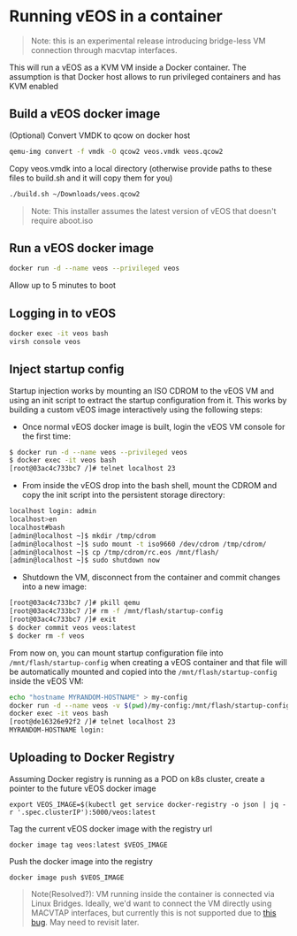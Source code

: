 # Running vEOS in a container

> Note: this is an experimental release introducing bridge-less VM connection through macvtap interfaces. 

This will run a vEOS as a KVM VM inside a Docker container. The assumption is that 
Docker host allows to run privileged containers and has KVM enabled

## Build a vEOS docker image 

(Optional) Convert VMDK to qcow on docker host

```bash
qemu-img convert -f vmdk -O qcow2 veos.vmdk veos.qcow2
```

Copy veos.vmdk into a local directory (otherwise provide paths to these files
to build.sh and it will copy them for you)

```bash
./build.sh ~/Downloads/veos.qcow2 
```

> Note: This installer assumes the latest version of vEOS that doesn't require aboot.iso

## Run a vEOS docker image

```bash
docker run -d --name veos --privileged veos
```

Allow up to 5 minutes to boot

## Logging in to vEOS

```bash
docker exec -it veos bash
virsh console veos
```

## Inject startup config

Startup injection works by mounting an ISO CDROM to the vEOS VM and using an init script to extract the startup configuration from it. This works by building a custom vEOS image interactively using the following steps:

* Once normal vEOS docker image is built, login the vEOS VM console for the first time:

```bash
$ docker run -d --name veos --privileged veos
$ docker exec -it veos bash
[root@03ac4c733bc7 /]# telnet localhost 23
```

* From inside the vEOS drop into the bash shell, mount the CDROM and copy the init script into the persistent storage directory:

```bash
localhost login: admin
localhost>en
localhost#bash
[admin@localhost ~]$ mkdir /tmp/cdrom 
[admin@localhost ~]$ sudo mount -t iso9660 /dev/cdrom /tmp/cdrom/
[admin@localhost ~]$ cp /tmp/cdrom/rc.eos /mnt/flash/
[admin@localhost ~]$ sudo shutdown now
```

* Shutdown the VM, disconnect from the container and commit changes into a new image:

```bash
[root@03ac4c733bc7 /]# pkill qemu
[root@03ac4c733bc7 /]# rm -f /mnt/flash/startup-config
[root@03ac4c733bc7 /]# exit
$ docker commit veos veos:latest
$ docker rm -f veos
```

From now on, you can mount startup configuration file  into `/mnt/flash/startup-config` when creating a vEOS container and that file will be automatically mounted and copied into the `/mnt/flash/startup-config` inside the vEOS VM:

```bash
echo "hostname MYRANDOM-HOSTNAME" > my-config
docker run -d --name veos -v $(pwd)/my-config:/mnt/flash/startup-config --privileged veos
docker exec -it veos bash
[root@de16326e92f2 /]# telnet localhost 23
MYRANDOM-HOSTNAME login:      
```

## Uploading to Docker Registry

Assuming Docker registry is running as a POD on k8s cluster, create a pointer to the future vEOS docker image

```
export VEOS_IMAGE=$(kubectl get service docker-registry -o json | jq -r '.spec.clusterIP'):5000/veos:latest
```

Tag the current vEOS docker image with the registry url

```
docker image tag veos:latest $VEOS_IMAGE
```

Push the docker image into the registry

```
docker image push $VEOS_IMAGE
```

> Note(Resolved?): VM running inside the container is connected via Linux Bridges. Ideally, we'd want to connect the VM directly using MACVTAP interfaces, but currently this is not supported due to [this bug](https://bugs.launchpad.net/maas/+bug/1788952). May need to revisit later.